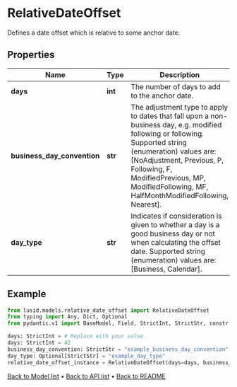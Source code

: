 # RelativeDateOffset

Defines a date offset which is relative to some anchor date.
## Properties
Name | Type | Description | Notes
------------ | ------------- | ------------- | -------------
**days** | **int** | The number of days to add to the anchor date. | 
**business_day_convention** | **str** | The adjustment type to apply to dates that fall upon a non-business day, e.g. modified following or following.  Supported string (enumeration) values are: [NoAdjustment, Previous, P, Following, F, ModifiedPrevious, MP, ModifiedFollowing, MF, HalfMonthModifiedFollowing, Nearest]. | 
**day_type** | **str** | Indicates if consideration is given to whether a day is a good business day or not when calculating the offset date.  Supported string (enumeration) values are: [Business, Calendar]. | [optional] 
## Example

```python
from lusid.models.relative_date_offset import RelativeDateOffset
from typing import Any, Dict, Optional
from pydantic.v1 import BaseModel, Field, StrictInt, StrictStr, constr

days: StrictInt = # Replace with your value
days: StrictInt = 42
business_day_convention: StrictStr = "example_business_day_convention"
day_type: Optional[StrictStr] = "example_day_type"
relative_date_offset_instance = RelativeDateOffset(days=days, business_day_convention=business_day_convention, day_type=day_type)

```

[Back to Model list](../README.md#documentation-for-models) &#8226; [Back to API list](../README.md#documentation-for-api-endpoints) &#8226; [Back to README](../README.md)


